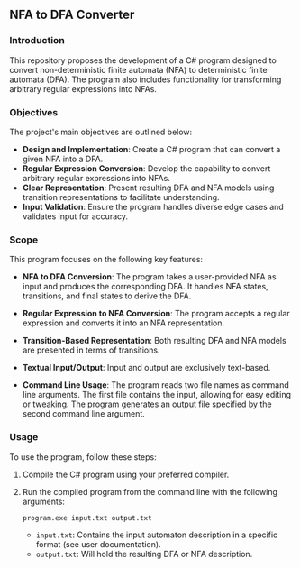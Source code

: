 ## NFA to DFA Converter

### Introduction

This repository proposes the development of a C# program designed to convert non-deterministic finite automata (NFA) to deterministic finite automata (DFA). The program also includes functionality for transforming arbitrary regular expressions into NFAs.

### Objectives

The project's main objectives are outlined below:

- **Design and Implementation**: Create a C# program that can convert a given NFA into a DFA.
- **Regular Expression Conversion**: Develop the capability to convert arbitrary regular expressions into NFAs.
- **Clear Representation**: Present resulting DFA and NFA models using transition representations to facilitate understanding.
- **Input Validation**: Ensure the program handles diverse edge cases and validates input for accuracy.

### Scope

This program focuses on the following key features:

- **NFA to DFA Conversion**: The program takes a user-provided NFA as input and produces the corresponding DFA. It handles NFA states, transitions, and final states to derive the DFA.

- **Regular Expression to NFA Conversion**: The program accepts a regular expression and converts it into an NFA representation.

- **Transition-Based Representation**: Both resulting DFA and NFA models are presented in terms of transitions.

- **Textual Input/Output**: Input and output are exclusively text-based. 

- **Command Line Usage**: The program reads two file names as command line arguments. The first file contains the input, allowing for easy editing or tweaking. The program generates an output file specified by the second command line argument.

### Usage

To use the program, follow these steps:

1. Compile the C# program using your preferred compiler.
2. Run the compiled program from the command line with the following arguments:
   
   ```
   program.exe input.txt output.txt
   ```

   - `input.txt`: Contains the input automaton description in a specific format (see user documentation).
   - `output.txt`: Will hold the resulting DFA or NFA description.